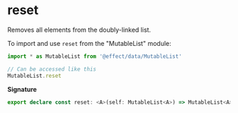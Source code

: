 # reset

Removes all elements from the doubly-linked list.

To import and use `reset` from the "MutableList" module:

```ts
import * as MutableList from '@effect/data/MutableList'

// Can be accessed like this
MutableList.reset
```

**Signature**

```ts
export declare const reset: <A>(self: MutableList<A>) => MutableList<A>
```
